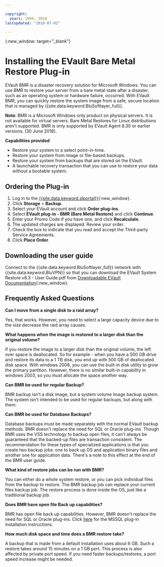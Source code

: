 ```yaml
---

copyright:
  years: 1994, 2018
lastupdated: "2018-07-02"

---
```

{:new_window: target="_blank"}

# Installing the EVault Bare Metal Restore Plug-in

EVault BMR is a disaster recovery solution for Microsoft Windows. You can use BMR to restore your server from a bare metal state after a disaster, such as an operating system or hardware failure, occurred. With EVault BMR, you can quickly restore the system image from a safe, secure location that is managed by {{site.data.keyword.BluSoftlayer_full}}.

**Note**: BMR is a Microsoft Windows only product on physical servers. It is not available for virtual servers. Bare Metal Restores for Linux distributions aren't supported. BMR is only supported by EVault Agent 8.30 or earlier versions. (30 June 2018).

**Capabilities provided**

- Restore your system to a select point-in-time.
- Restore your system from image or file-based backups.
- Restore your system from backups that are stored on the EVault.
- A launchable recovery transaction that you can use to restore your data without a bootable system.

## Ordering the Plug-in

1. Log in to the [{{site.data.keyword.slportal}}](https://control.softlayer.com/){:new_window}.
2. Click **Storage** > **Backup**.
3. Select your EVault account and click **Order plug-ins**.
4. Select **EVault plug-in - BMR (Bare Metal Restore)** and click **Continue**.
5. Enter your Promo Code if you have one, and click **Recalculate**.
6. The updated charges are displayed. Review your order.
7. Check the box to indicate that you read and accept the Third-party Service Agreements. 
8. Click **Place Order**.

## Downloading the user guide

Connect to the {{site.data.keyword.BluSoftlayer_full}} network with {{site.data.keyword.BluVPN}} so that you can download the EVault System Restore v8.3 - User Guide.pdf from [Downloadable EVault Documentation](http://downloads.service.softlayer.com/evault/Documentation/){:new_window}.

## Frequently Asked Questions

**Can I move from a single disk to a raid array?**

Yes, that works. However, you need to select a large capacity device due to the size decrease the raid array causes.

**What happens when the image is restored to a larger disk than the original volume?**

If you restore the image to a larger disk than the original volume, the left over space is deallocated. So for example - when you have a 500 GB drive and restore its data to a 1 TB disk, you end up with 500 GB of deallocated disk space. With windows 2008, you can use the built-in disk utility to grow the primary partition. However, there is no similar built-in capability in windows 2003, so you must allocate the space another way.

**Can BMR be used for regular Backup?**

BMR backup isn't a disk image, but a system volume image backup system. The system isn't intended to be used for regular backups, but along with them.  

**Can BMR be used for Database Backups?**

Database backups must be made separately with the normal EVault backup methods. BMR doesn't replace the need for SQL or Oracle plug-ins. Though BMR uses the VSS technology to backup open files, it can't always be guaranteed that the backed-up files are transaction consistent. The recommendation for these types of specialized applications is that you create two backup jobs: one to back up OS and application binary files and another one for application data. There's a note to this effect at the end of the BMR user guide.

**What kind of restore jobs can be run with BMR?**

You can either do a whole system restore, or you can pick individual files from the backup to restore. The BMR backup job can replace your current files backup job. The restore process is done inside the OS, just like a traditional backup job.

**Does BMR have open file Back up capabilities?**

BMR has open file back up capabilities. However, BMR doesn't replace the need for SQL or Oracle plug-ins. Click [here](evault-mssql-plugin.html) for the MSSQL plug-in installation instructions.

**How much disk space and time does a BMR restore take?**

A backup that is made from a default installation uses about 6 GB. Such a restore takes around 15 minutes on a 1 GB port. This process is also affected by private port speed. If you need faster backups/restores, a port speed increase might be needed.
